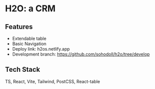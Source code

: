 # H2O: a CRM

## Features

- Extendable table
- Basic Navigation
- Deploy link: h2os.netlify.app
- Development branch: https://github.com/sohodoll/h2o/tree/develop

## Tech Stack

TS, React, Vite, Tailwind, PostCSS, React-table
